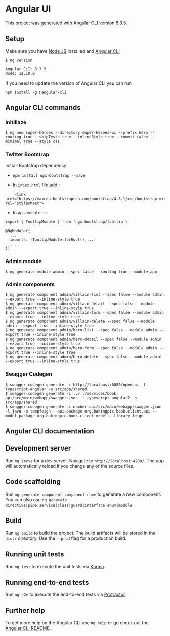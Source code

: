 # Angular UI

This project was generated with [Angular CLI](https://cli.angular.io/) version 8.3.5.

## Setup

Make sure you have [Node JS](https://nodejs.org) installed and [Angular CLI](https://github.com/angular/angular-cli)

```
$ ng version

Angular CLI: 8.3.5
Node: 12.10.0
```

If you need to update the version of Angular CLI you can run

``` 
npm install -g @angular/cli
```

## Angular CLI commands

### Initiliaze

```
$ ng new super-heroes --directory super-heroes-ui --prefix hero --routing true --skipTests true --inlineStyle true --commit false --minimal true --style css
```

### Twitter Bootstrap

Install Bootstrap dependency 

* `npm install ngx-bootstrap --save`

* In `index.html` file add :
```
    <link href="https://maxcdn.bootstrapcdn.com/bootstrap/4.3.1/css/bootstrap.min.css" rel="stylesheet">
```

* In `app.module.ts`
```
import { TooltipModule } from 'ngx-bootstrap/tooltip';

@NgModule({
  ...
  imports: [TooltipModule.forRoot(),...]
  ...
})
```

### Admin module

```
$ ng generate module admin --spec false --routing true --module app

```

### Admin components

```
$ ng generate component admin/villain-list --spec false --module admin --export true --inline-style true
$ ng generate component admin/villain-detail --spec false --module admin --export true --inline-style true
$ ng generate component admin/villain-form --spec false --module admin --export true --inline-style true
$ ng generate component admin/villain-delete --spec false --module admin --export true --inline-style true
$ ng generate component admin/hero-list --spec false --module admin --export true --inline-style true
$ ng generate component admin/hero-detail --spec false --module admin --export true --inline-style true
$ ng generate component admin/hero-form --spec false --module admin --export true --inline-style true
$ ng generate component admin/hero-delete --spec false --module admin --export true --inline-style true
```

### Swagger Codegen

```
$ swagger-codegen generate -i http://localhost:8080/openapi -l typescript-angular -o src/app/shared
$ swagger-codegen generate -i ../../services/book-api/src/main/webapp/swagger.json -l typescript-angular2 -o src/app/shared
$ swagger-codegen generate -i number-api/src/main/webapp/swagger.json -l java -o tempfeign --api-package org.bakingpie.book.client.api --model-package org.bakingpie.book.client.model --library feign
```



## Angular CLI documentation

## Development server

Run `ng serve` for a dev server. Navigate to `http://localhost:4200/`. The app will automatically reload if you change any of the source files.

## Code scaffolding

Run `ng generate component component-name` to generate a new component. You can also use `ng generate directive|pipe|service|class|guard|interface|enum|module`.

## Build

Run `ng build` to build the project. The build artifacts will be stored in the `dist/` directory. Use the `--prod` flag for a production build.

## Running unit tests

Run `ng test` to execute the unit tests via [Karma](https://karma-runner.github.io).

## Running end-to-end tests

Run `ng e2e` to execute the end-to-end tests via [Protractor](http://www.protractortest.org/).

## Further help

To get more help on the Angular CLI use `ng help` or go check out the [Angular CLI README](https://github.com/angular/angular-cli/blob/master/README.md).
